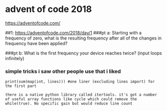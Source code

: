# advent of code 2018

https://adventofcode.com/

##1: https://adventofcode.com/2018/day/1
###pt a:
Starting with a frequency of zero, what is the resulting frequency after all of the changes in frequency have been applied?

###pt b:
What is the first frequency your device reaches twice? (input loops infinitely)

### simple tricks i saw other people use that i liked
	print(sum(map(int, lines))) #one liner (excluding lines import) for the first part

	there is a native python library called itertools. it's got a number of useful array functions like cycle which could remove the while(true). No specific gain but would reduce line count